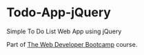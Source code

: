 # Todo-App-jQuery
Simple To Do List Web App using jQuery

Part of [The Web Developer Bootcamp](https://www.udemy.com/course/the-web-developer-bootcamp/) course.
